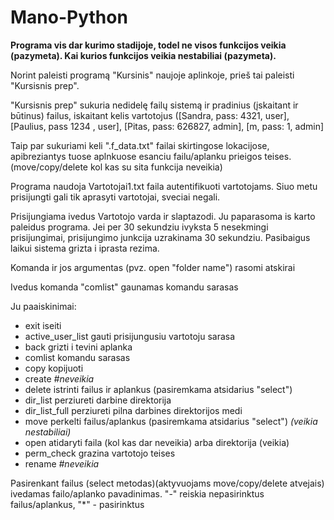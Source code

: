 # Mano-Python

**Programa vis dar kurimo stadijoje, todel ne visos funkcijos veikia (pazymeta). Kai kurios funkcijos veikia nestabiliai (pazymeta).** 

Norint paleisti programą "Kursinis" naujoje aplinkoje, prieš tai paleisti "Kursisnis prep".

"Kursisnis prep" sukuria nedidelę failų sistemą ir pradinius (įskaitant ir būtinus) failus, iskaitant kelis vartotojus ([Sandra, pass: 4321, user], [Paulius, pass 1234 , user], [Pitas, pass: 626827, admin], [m, pass: 1, admin]

Taip par sukuriami keli ".f_data.txt" failai skirtingose lokacijose, apibreziantys tuose aplnkuose esanciu failu/aplanku prieigos teises. (move/copy/delete kol kas su sita funkcija neveikia) 

Programa naudoja Vartotojai1.txt faila autentifikuoti vartotojams. Siuo metu prisijungti gali tik aprasyti vartotojai, sveciai negali.

Prisijungiama ivedus Vartotojo varda ir slaptazodi. Ju paparasoma is karto paleidus programa.
Jei per 30 sekundziu ivyksta 5 nesekmingi prisijungimai, prisijungimo junkcija uzrakinama 30 sekundziu. Pasibaigus laikui sistema grizta i iprasta rezima.

Komanda ir jos argumentas (pvz. open "folder name") rasomi atskirai

Ivedus komanda "comlist" gaunamas komandu sarasas

Ju paaiskinimai:
- exit               iseiti
- active_user_list   gauti prisijungusiu vartotoju sarasa
- back               grizti i tevini aplanka
- comlist            komandu sarasas
- copy               kopijuoti
- create             _#neveikia_
- delete             istrinti failus ir aplankus (pasiremkama atsidarius "select")
- dir_list           perziureti darbine direktorija
- dir_list_full      perziureti pilna darbines direktorijos medi
- move               perkelti failus/aplankus (pasiremkama atsidarius "select") _(veikia nestabiliai)_
- open               atidaryti faila (kol kas dar neveikia) arba direktorija (veikia)
- perm_check         grazina vartotojo teises
- rename             _#neveikia_

Pasirenkant failus (select metodas)(aktyvuojams move/copy/delete atvejais) ivedamas failo/aplanko pavadinimas.
"-" reiskia nepasirinktus failus/aplankus,
"*" - pasirinktus
